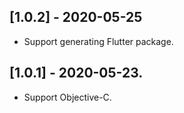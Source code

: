 ## [1.0.2] - 2020-05-25

* Support generating Flutter package.

## [1.0.1] - 2020-05-23.

* Support Objective-C.
